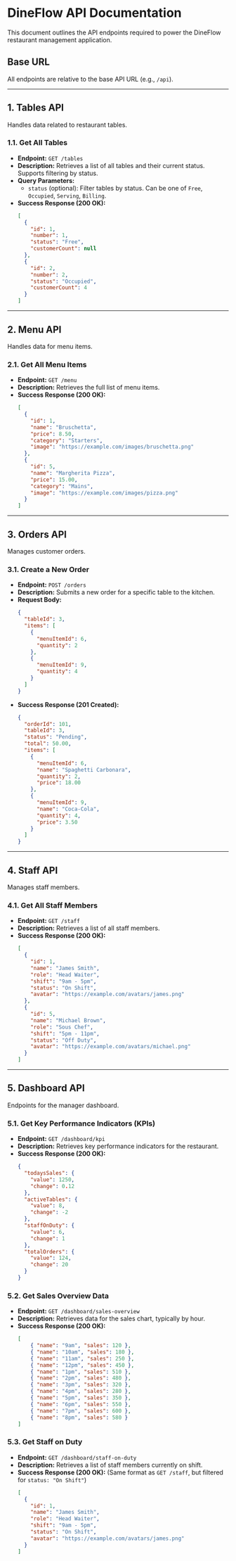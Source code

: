 # DineFlow API Documentation

This document outlines the API endpoints required to power the DineFlow restaurant management application.

## Base URL

All endpoints are relative to the base API URL (e.g., `/api`).

---

## 1. Tables API

Handles data related to restaurant tables.

### 1.1. Get All Tables

-   **Endpoint:** `GET /tables`
-   **Description:** Retrieves a list of all tables and their current status. Supports filtering by status.
-   **Query Parameters:**
    -   `status` (optional): Filter tables by status. Can be one of `Free`, `Occupied`, `Serving`, `Billing`.
-   **Success Response (200 OK):**
    ```json
    [
      {
        "id": 1,
        "number": 1,
        "status": "Free",
        "customerCount": null
      },
      {
        "id": 2,
        "number": 2,
        "status": "Occupied",
        "customerCount": 4
      }
    ]
    ```

---

## 2. Menu API

Handles data for menu items.

### 2.1. Get All Menu Items

-   **Endpoint:** `GET /menu`
-   **Description:** Retrieves the full list of menu items.
-   **Success Response (200 OK):**
    ```json
    [
      {
        "id": 1,
        "name": "Bruschetta",
        "price": 8.50,
        "category": "Starters",
        "image": "https://example.com/images/bruschetta.png"
      },
      {
        "id": 5,
        "name": "Margherita Pizza",
        "price": 15.00,
        "category": "Mains",
        "image": "https://example.com/images/pizza.png"
      }
    ]
    ```

---

## 3. Orders API

Manages customer orders.

### 3.1. Create a New Order

-   **Endpoint:** `POST /orders`
-   **Description:** Submits a new order for a specific table to the kitchen.
-   **Request Body:**
    ```json
    {
      "tableId": 3,
      "items": [
        {
          "menuItemId": 6,
          "quantity": 2
        },
        {
          "menuItemId": 9,
          "quantity": 4
        }
      ]
    }
    ```
-   **Success Response (201 Created):**
    ```json
    {
      "orderId": 101,
      "tableId": 3,
      "status": "Pending",
      "total": 50.00,
      "items": [
        {
          "menuItemId": 6,
          "name": "Spaghetti Carbonara",
          "quantity": 2,
          "price": 18.00
        },
        {
          "menuItemId": 9,
          "name": "Coca-Cola",
          "quantity": 4,
          "price": 3.50
        }
      ]
    }
    ```

---

## 4. Staff API

Manages staff members.

### 4.1. Get All Staff Members

-   **Endpoint:** `GET /staff`
-   **Description:** Retrieves a list of all staff members.
-   **Success Response (200 OK):**
    ```json
    [
      {
        "id": 1,
        "name": "James Smith",
        "role": "Head Waiter",
        "shift": "9am - 5pm",
        "status": "On Shift",
        "avatar": "https://example.com/avatars/james.png"
      },
      {
        "id": 5,
        "name": "Michael Brown",
        "role": "Sous Chef",
        "shift": "5pm - 11pm",
        "status": "Off Duty",
        "avatar": "https://example.com/avatars/michael.png"
      }
    ]
    ```

---

## 5. Dashboard API

Endpoints for the manager dashboard.

### 5.1. Get Key Performance Indicators (KPIs)

-   **Endpoint:** `GET /dashboard/kpi`
-   **Description:** Retrieves key performance indicators for the restaurant.
-   **Success Response (200 OK):**
    ```json
    {
      "todaysSales": {
        "value": 1250,
        "change": 0.12
      },
      "activeTables": {
        "value": 8,
        "change": -2
      },
      "staffOnDuty": {
        "value": 6,
        "change": 1
      },
      "totalOrders": {
        "value": 124,
        "change": 20
      }
    }
    ```

### 5.2. Get Sales Overview Data

-   **Endpoint:** `GET /dashboard/sales-overview`
-   **Description:** Retrieves data for the sales chart, typically by hour.
-   **Success Response (200 OK):**
    ```json
    [
        { "name": "9am", "sales": 120 },
        { "name": "10am", "sales": 180 },
        { "name": "11am", "sales": 250 },
        { "name": "12pm", "sales": 450 },
        { "name": "1pm", "sales": 510 },
        { "name": "2pm", "sales": 480 },
        { "name": "3pm", "sales": 320 },
        { "name": "4pm", "sales": 280 },
        { "name": "5pm", "sales": 350 },
        { "name": "6pm", "sales": 550 },
        { "name": "7pm", "sales": 600 },
        { "name": "8pm", "sales": 580 }
    ]
    ```

### 5.3. Get Staff on Duty

-   **Endpoint:** `GET /dashboard/staff-on-duty`
-   **Description:** Retrieves a list of staff members currently on shift.
-   **Success Response (200 OK):**
    (Same format as `GET /staff`, but filtered for `status: "On Shift"`)
    ```json
    [
      {
        "id": 1,
        "name": "James Smith",
        "role": "Head Waiter",
        "shift": "9am - 5pm",
        "status": "On Shift",
        "avatar": "https://example.com/avatars/james.png"
      }
    ]
    ```
